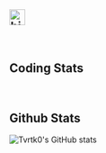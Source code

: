 ## <img src="https://user-images.githubusercontent.com/1303154/88677602-1635ba80-d120-11ea-84d8-d263ba5fc3c0.gif" width="28px" alt="hi">

<!-- Profile visits ![visitors](http://visitor-badge.glitch.me/badge?page_id=Tvrtk0.Tvrtk0) -->
<br>

## Coding Stats

<!--START_SECTION:waka-->
<!--END_SECTION:waka-->
<br>

## Github Stats

![Tvrtk0's GitHub stats](https://github-readme-stats.vercel.app/api?username=Tvrtk0&count_private=true&theme=tokyonight&hide=contribs,prs)